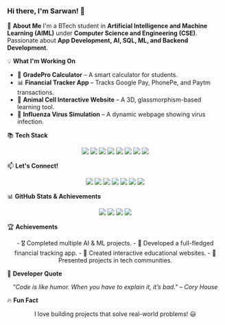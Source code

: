 ### Hi there, I'm Sarwan! 👋

🚀 **About Me**
I'm a BTech student in **Artificial Intelligence and Machine Learning (AIML)** under **Computer Science and Engineering (CSE)**. Passionate about **App Development, AI, SQL, ML, and Backend Development**.

💡 **What I'm Working On**
- 🔢 **GradePro Calculator** – A smart calculator for students.
- 📊 **Financial Tracker App** – Tracks Google Pay, PhonePe, and Paytm transactions.
- 🧬 **Animal Cell Interactive Website** – A 3D, glassmorphism-based learning tool.
- 🦠 **Influenza Virus Simulation** – A dynamic webpage showing virus infection.

📚 **Tech Stack**
<p align="center">
  <img src="https://img.shields.io/badge/JavaScript-F7DF1E?style=for-the-badge&logo=javascript&logoColor=black" />
  <img src="https://img.shields.io/badge/SQL-4479A1?style=for-the-badge&logo=mysql&logoColor=white" />
  <img src="https://img.shields.io/badge/HTML-E34F26?style=for-the-badge&logo=html5&logoColor=white" />
  <img src="https://img.shields.io/badge/CSS-1572B6?style=for-the-badge&logo=css3&logoColor=white" />
  <img src="https://img.shields.io/badge/React-20232A?style=for-the-badge&logo=react&logoColor=61DAFB" />
  <img src="https://img.shields.io/badge/Node.js-43853D?style=for-the-badge&logo=node.js&logoColor=white" />
  <img src="https://img.shields.io/badge/TensorFlow-FF6F00?style=for-the-badge&logo=tensorflow&logoColor=white" />
  <img src="https://img.shields.io/badge/MySQL-4479A1?style=for-the-badge&logo=mysql&logoColor=white" />
</p>

📫 **Let's Connect!**
<p align="center">
  <a href="https://github.com/Sarwannandh67"><img src="https://img.shields.io/badge/GitHub-181717?style=for-the-badge&logo=github&logoColor=white" /></a>
  <a href="https://www.linkedin.com/in/sarwannandh/"><img src="https://img.shields.io/badge/LinkedIn-0077B5?style=for-the-badge&logo=linkedin&logoColor=white" /></a>
  <a href="mailto:sarwannandhofficial672007@gmail.com"><img src="https://img.shields.io/badge/Email-D14836?style=for-the-badge&logo=gmail&logoColor=white" /></a>
  <a href="https://www.instagram.com/sarwannandh/"><img src="https://img.shields.io/badge/Instagram-E4405F?style=for-the-badge&logo=instagram&logoColor=white" /></a>
  <a href="https://www.reddit.com/user/NoSwimming4210/"><img src="https://img.shields.io/badge/Reddit-FF4500?style=for-the-badge&logo=reddit&logoColor=white" /></a>
  <a href="https://x.com/Sarwannandh_67"><img src="https://img.shields.io/badge/X-000000?style=for-the-badge&logo=x&logoColor=white" /></a>
  <a href="https://orcid.org/0009-0005-8072-6622"><img src="https://img.shields.io/badge/ORCID-A6CE39?style=for-the-badge&logo=orcid&logoColor=white" /></a>
</p>

📊 **GitHub Stats & Achievements**
<p align="center">
  <img src="https://github-readme-stats.vercel.app/api?username=Sarwannandh67&show_icons=true&theme=radical" />
  <img src="https://github-readme-streak-stats.herokuapp.com/?user=Sarwannandh67&theme=radical" />
  <img src="https://github-profile-trophy.vercel.app/?username=Sarwannandh67&theme=radical" />
  <img src="https://github-readme-stats.vercel.app/api/top-langs/?username=Sarwannandh67&layout=compact&theme=radical" />
</p>

🏆 **Achievements**
<p align="center">
  - 🎖️ Completed multiple AI & ML projects.
  - 🏅 Developed a full-fledged financial tracking app.
  - 🎯 Created interactive educational websites.
  - 📢 Presented projects in tech communities.
</p>

💬 **Developer Quote**
<p align="center"><i>"Code is like humor. When you have to explain it, it’s bad." – Cory House</i></p>

🔥 **Fun Fact**
<p align="center">I love building projects that solve real-world problems! 😃</p>
